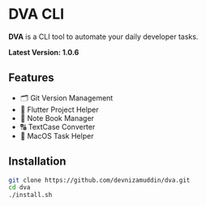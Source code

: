 # DVA CLI

**DVA** is a CLI tool to automate your daily developer tasks.

**Latest Version: 1.0.6**

## Features
- 🗂️ Git Version Management
- 💙 Flutter Project Helper
- 📝 Note Book Manager
- 🔠 TextCase Converter
- 🍎 MacOS Task Helper

## Installation

```bash
git clone https://github.com/devnizamuddin/dva.git
cd dva
./install.sh
```